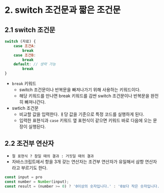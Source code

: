 # 2. switch 조건문과 짧은 조건문
## 2.1 switch 조건문
```javascript
switch (자료) {
	case 조건A:
		break
	case 조건B:
		break
	default: // 생략 가능
		break
}
```
- `break` 키워드
	- switch 조건문이나 반복문을 빠져나가기 위해 사용하는 키워드이다.
	- 해당 키워드를 만나면 break 키워드를 감싼 switch 조건문이나 반복문을 완전히 빠져나간다.
- swtich 조건문
	- 비교할 값을 입력한다. ㅐ당 값을 기준으로 특정 코드를 실행하게 된다.
	- 입력한 표현식과 `case` 키워드 옆 표현식이 같으면 키워드 바로 다음에 오는 문장이 실행된다.

## 2.2 조건부 연산자
- `절 표현식 ? 참일 때의 결과 : 거짓일 때의 결과`
- 자바스크립트에서 항을 3개 갖는 연산자는 조건부 연산자가 유일해서 삼항 연산자라고 부르기도 한다.

```javascript
const input = pro
const number = Number(input);
const result = (number >= 0) ? '0이상의 숫자입니다.' : '0보다 작은 숫자입니다.'
```